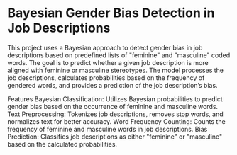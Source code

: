 # Bayesian Gender Bias Detection in Job Descriptions
This project uses a Bayesian approach to detect gender bias in job descriptions based on predefined lists of "feminine" and "masculine" coded words. The goal is to predict whether a given job description is more aligned with feminine or masculine stereotypes. The model processes the job descriptions, calculates probabilities based on the frequency of gendered words, and provides a prediction of the job description’s bias.

Features
Bayesian Classification: Utilizes Bayesian probabilities to predict gender bias based on the occurrence of feminine and masculine words.
Text Preprocessing: Tokenizes job descriptions, removes stop words, and normalizes text for better accuracy.
Word Frequency Counting: Counts the frequency of feminine and masculine words in job descriptions.
Bias Prediction: Classifies job descriptions as either "feminine" or "masculine" based on the calculated probabilities.
